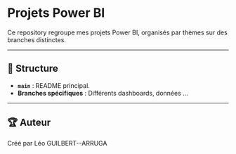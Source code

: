 # **Projets Power BI**

Ce repository regroupe mes projets Power BI, organisés par thèmes sur des branches distinctes.

---

## 📁 **Structure**
- **`main`** : README principal.  
- **Branches spécifiques** :
Différents dashboards, données ...

---

## 🏆 **Auteur**
Créé par Léo GUILBERT--ARRUGA
